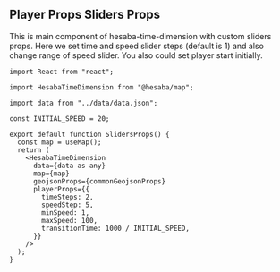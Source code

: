 ## Player Props Sliders Props

This is main component of hesaba-time-dimension with custom sliders props. Here we set time and speed slider steps (default is 1) and also change range of speed slider. You also could set player start initially.

```tsx
import React from "react";

import HesabaTimeDimension from "@hesaba/map";

import data from "../data/data.json";

const INITIAL_SPEED = 20;

export default function SlidersProps() {
  const map = useMap();
  return (
    <HesabaTimeDimension
      data={data as any}
      map={map}
      geojsonProps={commonGeojsonProps}
      playerProps={{
        timeSteps: 2,
        speedStep: 5,
        minSpeed: 1,
        maxSpeed: 100,
        transitionTime: 1000 / INITIAL_SPEED,
      }}
    />
  );
}
```
